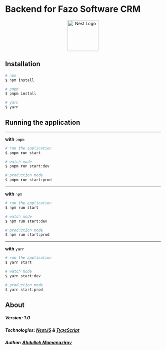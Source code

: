 # Backend for Fazo Software CRM

<p align="center">
  <a href="http://nestjs.com/" target="blank"><img src="https://nestjs.com/img/logo-small.svg" width="100" alt="Nest Logo" /></a>
</p>

## Installation

```bash
# npm
$ npm install

# pnpm
$ pnpm install

# yarn
$ yarn
```

## Running the application

---

**with** `pnpm`

```bash
# run the application
$ pnpm run start

# watch mode
$ pnpm run start:dev

# production mode
$ pnpm run start:prod
```

---

**with** `npm`

```bash
# run the application
$ npm run start

# watch mode
$ npm run start:dev

# production mode
$ npm run start:prod
```

---

**with** `yarn`

```bash
# run the application
$ yarn start

# watch mode
$ yarn start:dev

# production mode
$ yarn start:prod
```

## About

##### Version: 1.0
##### Technologies: [NestJS](https://nestjs.com) & [TypeScript](https://www.typescriptlang.org/)
##### Author: [Abdulloh Mamanazirov](https://github.com/Abdulloh-Mamanazirov/)

